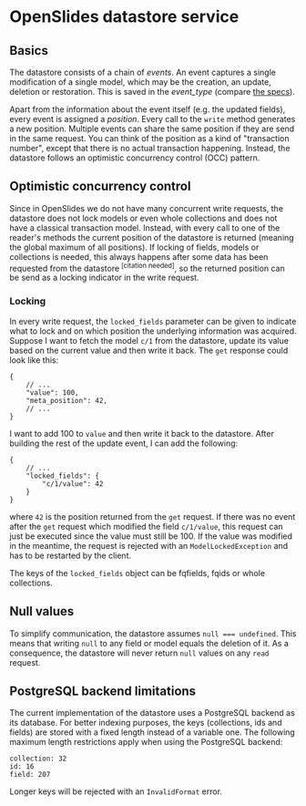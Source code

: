 # OpenSlides datastore service

## Basics

The datastore consists of a chain of _events_. An event captures a single modification of a single model, which may be the creation, an update, deletion or restoration. This is saved in the _event\_type_ (compare [the specs](https://github.com/OpenSlides/OpenSlides/blob/openslides4-dev/docs/interfaces/datastore-service.txt#L79)).

Apart from the information about the event itself (e.g. the updated fields), every event is assigned a _position_. Every call to the `write` method generates a new position. Multiple events can share the same position if they are send in the same request. You can think of the position as a kind of "transaction number", except that there is no actual transaction happening. Instead, the datastore follows an optimistic concurrency control (OCC) pattern.

## Optimistic concurrency control

Since in OpenSlides we do not have many concurrent write requests, the datastore does not lock models or even whole collections and does not have a classical transaction model. Instead, with every call to one of the reader's methods the current position of the datastore is returned (meaning the global maximum of all positions). If locking of fields, models or collections is needed, this always happens after some data has been requested from the datastore<sup> [citation needed]</sup>, so the returned position can be send as a locking indicator in the write request.

### Locking

In every write request, the `locked_fields` parameter can be given to indicate what to lock and on which position the underlying information was acquired. Suppose I want to fetch the model `c/1` from the datastore, update its value based on the current value and then write it back. The `get` response could look like this:

    {
        // ...
        "value": 100,
        "meta_position": 42,
        // ...
    }
   
I want to add 100 to `value` and then write it back to the datastore. After building the rest of the update event, I can add the following:

    {
        // ...
        "locked_fields": {
            "c/1/value": 42
        }
    }

where `42` is the position returned from the `get` request. If there was no event after the `get` request which modified the field `c/1/value`, this request can just be executed since the value must still be 100. If the value was modified in the meantime, the request is rejected with an `ModelLockedException` and has to be restarted by the client.

The keys of the `locked_fields` object can be fqfields, fqids or whole collections.

## Null values

To simplify communication, the datastore assumes `null === undefined`. This means that writing `null` to any field or model equals the deletion of it. As a consequence, the datastore will never return `null` values on any `read` request.

## PostgreSQL backend limitations

The current implementation of the datastore uses a PostgreSQL backend as its database. For better indexing purposes, the keys (collections, ids and fields) are stored with a fixed length instead of a variable one. The following maximum length restrictions apply when using the PostgreSQL backend:

    collection: 32
    id: 16
    field: 207

Longer keys will be rejected with an `InvalidFormat` error.